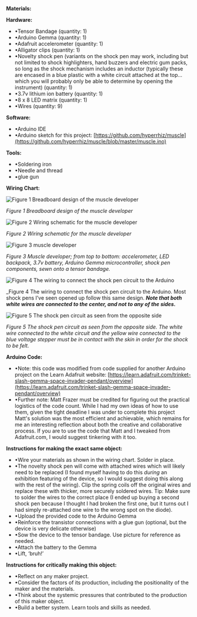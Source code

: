 **Materials:**

**Hardware:**

- •Tensor Bandage (quantity: 1)
- •Arduino Gemma (quantity: 1)
- •Adafruit accelerometer (quantity: 1)
- •Alligator clips (quantity: 1)
- •Novelty shock pen (variants on the shock pen may work, including but not limited to shock highlighters, hand buzzers and electric gum packs, so long as the shock mechanism includes an inductor (typically these are encased in a blue plastic with a white circuit attached at the top... which you will probably only be able to determine by opening the instrument) (quantity: 1)
- •3.7v lithium ion battery (quantity: 1)
- •8 x 8 LED matrix (quantity: 1)
- •Wires (quantity: 9)

**Software:**

- •Arduino IDE
- •Arduino sketch for this project: [https://github.com/hyperrhiz/muscle](https://github.com/hyperrhiz/muscle/blob/master/muscle.ino)

**Tools:**

- •Soldering iron
- •Needle and thread
- •glue gun

**Wiring Chart:**

![Figure 1 Breadboard design of the muscle developer](https://github.com/hyperrhiz/muscle/blob/master/img/image001.png "")

_Figure 1 Breadboard design of the muscle developer_

![Figure 2 Wiring schematic for the muscle developer](https://github.com/hyperrhiz/muscle/blob/master/img/image002.png "")

_Figure 2 Wiring schematic for the muscle developer_

![Figure 3 muscle developer](https://github.com/hyperrhiz/muscle/blob/master/img/image003.png "")

_Figure 3 Muscle developer; from top to bottom: accelerometer, LED backpack, 3.7v battery, Arduino Gemma microcontroller, shock pen components, sewn onto a tensor bandage._

![Figure 4 The wiring to connect the shock pen circuit to the Arduino](https://github.com/hyperrhiz/muscle/blob/master/img/image004.png "")

_Figure 4 The wiring to connect the shock pen circuit to the Arduino. Most shock pens I’ve seen opened up follow this same design. _**_Note that both white wires are connected to the center, and not to any of the sides._**_

![Figure 5 The shock pen circuit as seen from the opposite side](https://github.com/hyperrhiz/muscle/blob/master/img/image005.png "")

_Figure 5 The shock pen circuit as seen from the opposite side. The white wire connected to the white circuit and the yellow wire connected to the blue voltage stepper must be in contact with the skin in order for the shock to be felt._

**Arduino Code:**

- •Note: this code was modified from code supplied for another Arduino project on the Learn Adafruit website: [https://learn.adafruit.com/trinket-slash-gemma-space-invader-pendant/overview](https://learn.adafruit.com/trinket-slash-gemma-space-invader-pendant/overview)
- •Further note: Matt Frazer must be credited for figuring out the practical logistics of the code count. While I had my own ideas of how to use them, given the tight deadline I was under to complete this project Matt's solution was the most efficient and achievable, which remains for me an interesting reflection about both the creative and collaborative process. If you are to use the code that Matt and I tweaked from Adafruit.com, I would suggest tinkering with it too. 

**Instructions for making the exact same object:**

- •Wire your materials as shown in the wiring chart. Solder in place.
- •The novelty shock pen will come with attached wires which will likely need to be replaced (I found myself having to do this _during_ an exhibition featuring of the device, so I would suggest doing this along with the rest of the wiring). Clip the spring coils off the original wires and replace these with thicker, more securely soldered wires. Tip: Make sure to solder the wires to the correct place (I ended up buying a second shock pen because I thought I had broken the first one, but it turns out I had simply re-attached one wire to the wrong spot on the diode).
- •Upload the provided code to the Arduino Gemma
- •Reinforce the transistor connections with a glue gun (optional, but the device is very delicate otherwise)
- •Sow the device to the tensor bandage. Use picture for reference as needed.
- •Attach the battery to the Gemma
- •Lift, ‘bruh!’

**Instructions for critically making this object:**

- •Reflect on any maker project.
- •Consider the factors of its production, including the positionality of the maker and the materials.
- •Think about the systemic pressures that contributed to the production of this maker object.
- •Build a better system. Learn tools and skills as needed.
